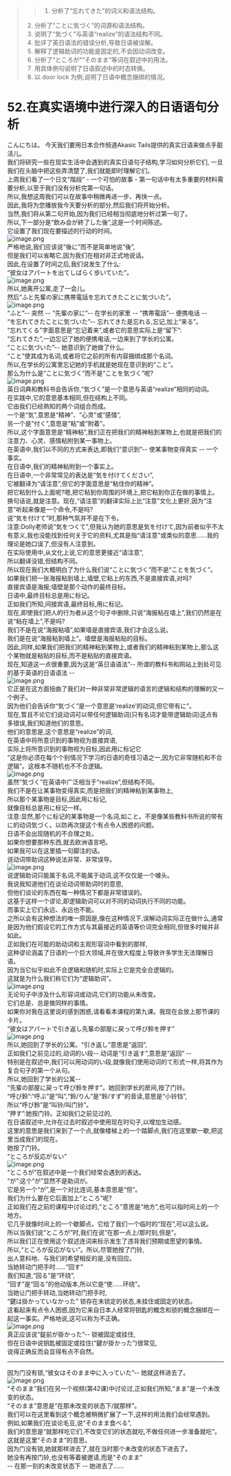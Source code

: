 > > 1. 分析了“忘れてきた”的词义和语法结构。
> 2. 分析了“ことに気づく”的词源和语法结构。
> 3. 说明了“気づく”与英语“realize”的语法结构不同。
> 4. 批评了英日语法的错误分析,导致日语被误解。
> 5. 解释了逻辑助词的功能是固定的,不会因动词改变。
> 6. 分析了“ところが”“そのまま”等词在叙述中的用法。
> 7. 用具体例句说明了日语叙述中的时态转换。
> 8. 以 door lock 为例,说明了日语中概念捆绑的情况。


#  52.在真实语境中进行深入的日语语句分析
こんにちは。 今天我们要用日本合作频道Akasic Tails提供的真实日语来做点手脏活儿。<br />我们将研究一些在现实生活中会遇到的真实日语句子结构,学习如何分析它们, 一旦我们在头脑中把这些弄清楚了,我们就能即时理解它们。<br />上周我们看了一个日文“階段” - 一个可怕的故事 - 第一句话中有太多重要的材料需要分析,以至于我们没有分析完第一句话。<br />所以,我想这周我们可以在故事中稍微再进一步、再快一点。<br />因此,我将为您播放我今天要分析的部分,然后我们将开始分析。<br />当然,我们将从第二句开始,因为我们已经相当彻底地分析过第一句了。<br />所以,下一部分是“飲み会が終了した後”,这是一个时间陈述。<br />它设置了我们现在要描述的行动的时间。<br />![image.png](https://cdn.nlark.com/yuque/0/2023/png/1179742/1695275734018-f7a16d13-2238-4fbf-b791-602fd89f7fbc.png#averageHue=%23efefee&clientId=ub7269734-6129-4&from=paste&height=286&id=ucbb3ae2e&originHeight=358&originWidth=381&originalType=binary&ratio=1.25&rotation=0&showTitle=false&size=120041&status=done&style=none&taskId=u4d620dca-ee88-46c1-a805-60437af0bee&title=&width=304.8)<br />严格地说,我们应该说“後に”而不是简单地说“後”,<br />但是我们可以省略它,因为我们在相对非正式地说话。<br />因此,在设置了时间之后,我们说发生了什么:<br />“彼女はアパートを出てしばらく歩いていた”。<br />![image.png](https://cdn.nlark.com/yuque/0/2023/png/1179742/1695275857248-71bc8a23-1298-4e85-9868-5da11394b394.png#averageHue=%23e5e4e3&clientId=ub7269734-6129-4&from=paste&height=302&id=ua0ba564a&originHeight=378&originWidth=391&originalType=binary&ratio=1.25&rotation=0&showTitle=false&size=134379&status=done&style=none&taskId=u177da3f8-cc36-41dc-be0a-30b76598c11&title=&width=312.8)<br />所以,她离开公寓,走了一会儿。<br />然后“ふと先輩の家に携帯電話を忘れてきたことに気づいた”。<br />![image.png](https://cdn.nlark.com/yuque/0/2023/png/1179742/1695275865260-9d897b72-21e9-4135-ae22-8e2f170d978d.png#averageHue=%23f3f3f1&clientId=ub7269734-6129-4&from=paste&height=193&id=u27af21a1&originHeight=241&originWidth=379&originalType=binary&ratio=1.25&rotation=0&showTitle=false&size=101701&status=done&style=none&taskId=ua0bfcc51-75ab-44f3-b8c1-799de283ddf&title=&width=303.2)<br />“ふと”-- 突然 -- “先輩の家に”-- 在学长的家里 -- “携帯電話”-- 便携电话 --<br />“を忘れてきたことに気づいた”-- 忘れてきた是忘れる,忘记,加上“来る”。<br />“忘れてくる”字面意思是“忘记着来”,或者它的意思实际上是“留下”:<br />“忘れてきた”,一边忘记了她的便携电话,一边来到了学长的公寓。<br />“ことに気づいた”-- 她意识到了她做了什么。<br />“こと”使其成为名词,或者将它之前的所有内容捆绑成那个名词。<br />所以,在学长的公寓里忘记她的手机就是她现在意识到的“こと”。<br />那么为什么是“ことに気づく”而不是“ことを気づく”呢?<br />![image.png](https://cdn.nlark.com/yuque/0/2023/png/1179742/1695275881492-0c3a53f3-c077-4c87-b8a4-3fcaca27f179.png#averageHue=%23f3e9e1&clientId=ub7269734-6129-4&from=paste&height=214&id=udfb2359f&originHeight=268&originWidth=334&originalType=binary&ratio=1.25&rotation=0&showTitle=false&size=59681&status=done&style=none&taskId=uf25794a2-d92a-42f2-a90d-9c059390589&title=&width=267.2)<br />英日词典和教科书会告诉你,“気づく”是一个意思与英语“realize”相同的动词。<br />在实践中,它的意思基本相同,但在结构上不同。<br />它由我们已经熟知的两个词组合而成。<br />一个是“気”,意思是“精神”、“心灵”或“感情”,<br />另一个是“付く”,意思是“粘”或“附着”。<br />所以,这个字面意思是“精神粘”,我们正在把我们的精神粘到某物上,也就是把我们的注意力、心灵、感情粘附到某一事物上。<br />在英语中,我们以不同的方式来表达,即我们“意识到”-- 使某事物变得真实 -- 一个事实。<br />在日语中,我们的精神粘附到一个事实上。<br />在日语中,一个非常常见的表达是“気を付けてください”,<br />它被翻译为“请注意”,但它的字面意思是“粘住你的精神”。<br />把它粘到什么上面呢?嗯,把它粘到你周围的环境上,把它粘到你正在做的事情上。<br />换句话说,就是注意。现在,“请注意”的翻译实际上比“注意”文化上更好,因为“注意”听起来像是一个命令,不是吗?<br />说“気を付けて”时,那种气氛并不是在下令。<br />注意:Dolly老师说“気をつくて”,但我认为她的意思是気を付けて,因为前者似乎不太有意义,我也没能找到任何关于它的资料,尤其是指“请注意”或类似的意思......我的理论是她口误了,但没有人注意到。<br />在实际使用中,从文化上说,它的意思更接近“请注意”,<br />所以翻译没错,但结构不同。<br />所以现在我们大概明白了为什么我们说“ことに気づく”而不是“ことを気づく”。<br />如果我们把一张海报粘到墙上,墙壁,它粘上的东西,不是直接宾语,对吗?<br />直接宾语是海报;墙壁是那个动作的最终目标。<br />日语中,最终目标总是用に标记。<br />正如我们所知,间接宾语,最终目标,用に标记。<br />现在,即使我们把人的行为者从这个句子中删除,只说“海报粘在墙上”,我们仍然是在说“粘在墙上”,不是吗?<br />我们不是在说“海报粘墙”,如果墙是直接宾语,我们才会这么说。<br />我们是在说“海报粘到墙上”。墙壁是海报粘贴的目标。<br />因此,同样,如果我们把我们的精神粘到某物上,或者我们的精神粘到某物上,那么这个某物就是粘贴的目标,而不是粘贴的直接宾语。<br />现在,知道这一点很重要,因为这是“英日语语法”-- 所谓的教科书和网站上到处可见的基于英语的日语语法 --<br />![image.png](https://cdn.nlark.com/yuque/0/2023/png/1179742/1695275954896-7d4c7f1e-75f7-4d25-9470-bfc9ee192948.png#averageHue=%23fde1e1&clientId=ub7269734-6129-4&from=paste&height=222&id=u7fb10fe8&originHeight=278&originWidth=300&originalType=binary&ratio=1.25&rotation=0&showTitle=false&size=58732&status=done&style=none&taskId=u01615789-f816-49a3-b192-e92fec7f3b3&title=&width=240)<br />它正是在这方面扭曲了我们对一种非常非常逻辑的语言的逻辑和结构的理解的又一个例子。<br />因为他们会告诉你“気づく”是一个意思是‘realize’的动词,但它带有に”。<br />现在,暂且不论它们说动词可以带任何逻辑助词(只有名词才能带逻辑助词)这点有多错误,我们知道他们的意思。<br />他们的意思是,这个意思是“realize”的词,<br />在英语中将所意识到的事物视为直接宾语,<br />实际上将所意识到的事物视为目标,因此用に标记它<br />“这是你必须在每个个别情况下学习的日语的奇怪习语之一,因为它非常随机和不合逻辑”。这根本不随机也不不合逻辑。<br />![image.png](https://cdn.nlark.com/yuque/0/2023/png/1179742/1695275966798-2c5d05ad-ce31-4d17-8285-6a1d500607ec.png#averageHue=%23fce9e4&clientId=ub7269734-6129-4&from=paste&height=234&id=u78d02031&originHeight=293&originWidth=409&originalType=binary&ratio=1.25&rotation=0&showTitle=false&size=59261&status=done&style=none&taskId=ue2820f38-70f4-4667-bef8-2d639416bf1&title=&width=327.2)<br />虽然“気づく”在英语中广泛相当于“realize”,但结构不同。<br />我们不是在让某事物变得真实,而是把我们的精神粘到某事物上,<br />所以那个某事物是目标,因此用に标记,<br />就像目标总是用に标记一样。<br />注意:显然,那个に标记的某事物是一个名词,如こと。不是像某些教科书所说的带有に的动词気づく。以防再次提这个有点令人困惑的问题。<br />日语不会出现随机的不合理之处。<br />如果你想要那种东西,就去欧洲语言吧。<br />如果我可以在这里插一句脚注的话。<br />说动词带助词这种说法非常、非常误导。<br />![image.png](https://cdn.nlark.com/yuque/0/2023/png/1179742/1695276000183-d1f8e314-2290-4af6-8e1c-2504a5dd46de.png#averageHue=%23ebe3dd&clientId=ub7269734-6129-4&from=paste&height=234&id=u4fae178b&originHeight=292&originWidth=355&originalType=binary&ratio=1.25&rotation=0&showTitle=false&size=84442&status=done&style=none&taskId=u1f62c5f2-e2eb-454e-8113-7926ae72777&title=&width=284)<br />说逻辑助词只能属于名词,不能属于动词,这不仅仅是一个噱头。<br />我说我知道他们在谈论动词带助词时的意思,<br />但他们谈论的东西在每一种情况下都是非常错误的。<br />这基于这样一个谬论,即逻辑助词可以对不同的动词执行不同的功能。<br />而事实上它们永远、永远也不能。<br />之所以会有这种想法的唯一原因是,像在这种情况下,误解动词实际正在做什么,通常是因为他们假设它的工作方式与其最接近的英语等价词完全相同,但很多时候并非如此。<br />正如我们在可能的助动词和主观形容词中看到的那样,<br />这种谬论涵盖了日语的一个巨大领域,并在很大程度上导致许多学生无法理解日语。<br />因为当它似乎如此不合逻辑和随机时,实际上它是完全合逻辑的。<br />这就是为什么我们称它们为“逻辑助词”。<br />![image.png](https://cdn.nlark.com/yuque/0/2023/png/1179742/1695276016196-ef0fa6f0-167a-4a62-9a0c-21f051227368.png#averageHue=%23f4f1f1&clientId=ub7269734-6129-4&from=paste&height=238&id=ud6a745db&originHeight=298&originWidth=365&originalType=binary&ratio=1.25&rotation=0&showTitle=false&size=43988&status=done&style=none&taskId=u561eb30d-7b00-403f-bdb8-2e07e2c7103&title=&width=292)<br />无论句子中涉及什么形容词或动词,它们的功能从未改变。<br />它们总是、总是做同样的事情。<br />如果你对我在这里说的感到困惑,请看看本课程的第九课。我现在会放上那节课的卡片。<br />“彼女はアパートで引き返し先輩の部屋に戻って呼び鈴を押す”<br />![image.png](https://cdn.nlark.com/yuque/0/2023/png/1179742/1695276028397-f5aa377d-d7f2-4dc4-a891-83648966cb98.png#averageHue=%23c2b2a7&clientId=ub7269734-6129-4&from=paste&height=242&id=u32ba0381&originHeight=303&originWidth=383&originalType=binary&ratio=1.25&rotation=0&showTitle=false&size=100366&status=done&style=none&taskId=u595061e0-158f-4139-9440-c952ccc539d&title=&width=306.4)<br />所以,她回到了学长的公寓。“引き返し”意思是“返回”,<br />正如我们之前见过的,动词的い段-- 动词是“引き返す”,意思是“返回” --<br />特别是在叙述中,我们可以用动词的い段,就像我们使用动词的て形式一样,将其作为复合句子的第一个从句。<br />所以,她回到了学长的公寓--<br />“先輩の部屋に戻って呼び鈴を押す”。她回到学长的房间,按了门铃。<br />“呼び鈴”:“呼ぶ”是“叫”,“鈴/りん”是“鈴/すず”的音读,意思是“小铃铛”,<br />所以“呼び鈴”是“叫铃/叫门铃”。<br />“押す”:她按门铃。正如我们之前见过的,<br />在日语叙述中,允许在过去时叙述中使用现在时句子,以增加生动感。<br />这里的意思是我们来到了一个点,就像楼梯上的一个踏脚点,我们在这里歇一歇,把这里当成我们的现在。<br />她按了门铃。<br />“ところが反応がない”<br />![image.png](https://cdn.nlark.com/yuque/0/2023/png/1179742/1695276043856-07a7debd-5d11-4915-99b4-b81ebb9fd76c.png#averageHue=%23fbf6f6&clientId=ub7269734-6129-4&from=paste&height=275&id=ub9ebce23&originHeight=344&originWidth=401&originalType=binary&ratio=1.25&rotation=0&showTitle=false&size=112721&status=done&style=none&taskId=u3c3693b5-bbec-445c-a708-24d73510236&title=&width=320.8)<br />“ところが”在叙述中是一个我们经常会遇到的表达。<br />“が”:这个“が”显然不是助词が。<br />它是另一个“が”,是一个对比连词,基本意思是“但”。<br />我们为什么要在它后面加上“ところ”呢?<br />正如我们在之前的课程中讨论过的,“ところ”意思是“地方”,也可以指时间上的一个地方。<br />它几乎就像时间上的一个歇脚点。它给了我们一个临时的“现在”,可以这么说。<br />所以当我们说“ところが”时,我们在说“在那一点上/那时刻,但是”。<br />所以我们正在使用这个叙述连词来标示发生了违背我们预期或愿望的事情。<br />所以,“ところが反応がない”。所以,尽管她按了门铃,<br />出人意料地、与我们的希望相反的是,没有回应。<br />当她转动门把手时......“回す”<br />我们知道,“回る”是“环绕”,<br />“回す”是“回る”的他动版本,所以它是“使......环绕”。<br />当她让门把手转动,当她转动门把手时,<br />“鍵は掛かっていなかった” 锁存在未锁定的状态,未挂住或固定的状态。<br />这看起来有点令人困惑,因为它来自日本人经常将钥匙的概念和锁的概念捆绑在一起这一事实。严格地说,这可以称为不正确。<br />![image.png](https://cdn.nlark.com/yuque/0/2023/png/1179742/1695276061657-ca107183-e70e-438e-8284-023e6179cf06.png#averageHue=%23fbf8f3&clientId=ub7269734-6129-4&from=paste&height=281&id=ue01ae0b6&originHeight=351&originWidth=433&originalType=binary&ratio=1.25&rotation=0&showTitle=false&size=109910&status=done&style=none&taskId=u9ce40f07-72da-48af-adec-00773b43031&title=&width=346.4)<br />真正应该说“錠前が掛かった”-- 锁被固定或挂住,<br />但在日语中说钥匙被固定或挂住(“鍵が掛かった”)很常见,<br />说得正确反而会显得有点不自然。

---

因为门没有锁,“彼女はそのまま中に入っていた”-- 她就这样进去了。<br />![image.png](https://cdn.nlark.com/yuque/0/2023/png/1179742/1695276070051-99d6f421-3c7c-46b2-97d9-7e256f95d7fb.png#averageHue=%23fcf7f7&clientId=ub7269734-6129-4&from=paste&height=214&id=uc7f7ca18&originHeight=268&originWidth=521&originalType=binary&ratio=1.25&rotation=0&showTitle=false&size=80734&status=done&style=none&taskId=u073e8dbc-8a52-4eed-979f-1d4a007330c&title=&width=416.8)<br />“そのまま”我们在另一个视频(第42课)中讨论过,正如我们所知,“まま”是一个未改变的状态。<br />“そのまま”意思是“在那未改变的状态下/就那样”。<br />我们可以在这里看到这个概念被稍微扩展了一下,这样的用法我们会经常遇到。<br />例如,如果我们在谈论毛豆,说“そのまま食べる”,<br />我们的意思是“就那样吃它们,不改变它们的状态就吃,不做任何进一步准备就吃”。这就是这里“そのまま”的意思。<br />因为门没有锁,她就那样进去了,就在当时那个未改变的状态下进去了。<br />她没有再按门铃,也没有等着被邀请,而是“そのまま”<br />-- 在那一刻的未改变状态下 -- 她进去了......
